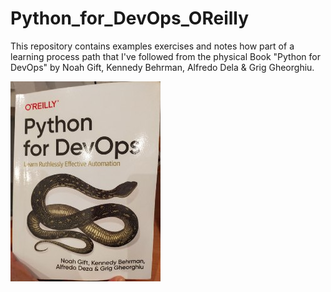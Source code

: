# Python_for_DevOps_OReilly
This repository contains examples exercises and notes how part of a  learning process path that I've followed from the physical Book "Python for DevOps" by Noah Gift, Kennedy Behrman, Alfredo Dela &amp; Grig Gheorghiu.

![Python for DevOps](resources/DevOps_4_Python_OReilly.jpg?raw=true "Python For DevOps - OReilly")
